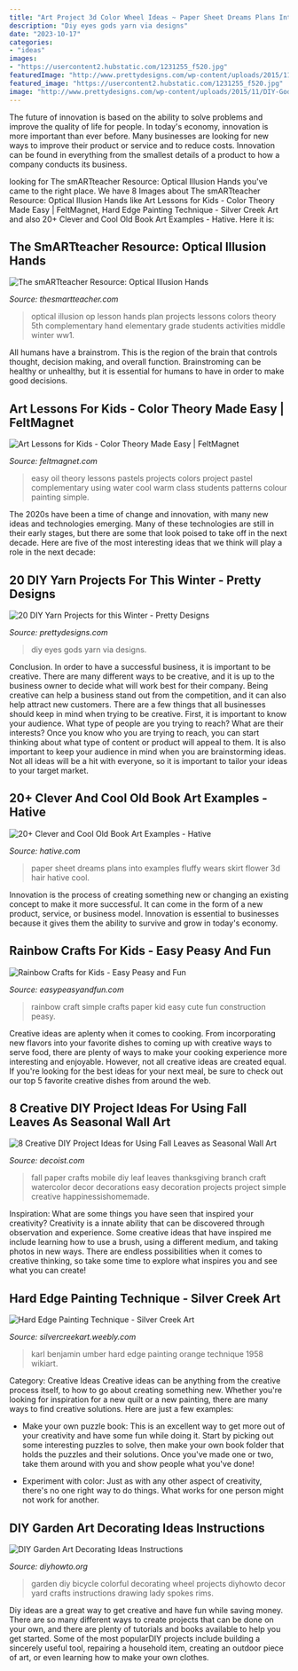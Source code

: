 ```yaml
---
title: "Art Project 3d Color Wheel Ideas ~ Paper Sheet Dreams Plans Into Examples Fluffy Wears Skirt Flower 3d Hair Hative Cool"
description: "Diy eyes gods yarn via designs"
date: "2023-10-17"
categories:
- "ideas"
images:
- "https://usercontent2.hubstatic.com/1231255_f520.jpg"
featuredImage: "http://www.prettydesigns.com/wp-content/uploads/2015/11/DIY-Gods-Eyes.jpg"
featured_image: "https://usercontent2.hubstatic.com/1231255_f520.jpg"
image: "http://www.prettydesigns.com/wp-content/uploads/2015/11/DIY-Gods-Eyes.jpg"
---
```



The future of innovation is based on the ability to solve problems and improve the quality of life for people. In today's economy, innovation is more important than ever before. Many businesses are looking for new ways to improve their product or service and to reduce costs. Innovation can be found in everything from the smallest details of a product to how a company conducts its business.

	

		
looking for The smARTteacher Resource: Optical Illusion Hands you've came to the right place. We have 8 Images about The smARTteacher Resource: Optical Illusion Hands like Art Lessons for Kids - Color Theory Made Easy | FeltMagnet, Hard Edge Painting Technique - Silver Creek Art and also 20+ Clever and Cool Old Book Art Examples - Hative. Here it is:
		
    
## The SmARTteacher Resource: Optical Illusion Hands

<img loading=lazy src="http://supplies.thesmartteacher.com.s3.amazonaws.com/assets/exchange/opart3.jpg" onerror="this.onerror=null;this.src='https://tse3.mm.bing.net/th?id=OIP.CV-iNVN09rWJ_viQ_jiiqAAAAA&amp;pid=15.1';" alt="The smARTteacher Resource: Optical Illusion Hands">

_Source: thesmartteacher.com_

>optical illusion op lesson hands plan projects lessons colors theory 5th complementary hand elementary grade students activities middle winter ww1. 

	

All humans have a brainstrom. This is the region of the brain that controls thought, decision making, and overall function. Brainstroming can be healthy or unhealthy, but it is essential for humans to have in order to make good decisions.

    
## Art Lessons For Kids - Color Theory Made Easy | FeltMagnet

<img loading=lazy src="https://usercontent2.hubstatic.com/1231255_f520.jpg" onerror="this.onerror=null;this.src='https://tse3.mm.bing.net/th?id=OIP.33KUGSLB7DTloPqC6bcHwgHaKg&amp;pid=15.1';" alt="Art Lessons for Kids - Color Theory Made Easy | FeltMagnet">

_Source: feltmagnet.com_

>easy oil theory lessons pastels projects colors project pastel complementary using water cool warm class students patterns colour painting simple. 

	

The 2020s have been a time of change and innovation, with many new ideas and technologies emerging. Many of these technologies are still in their early stages, but there are some that look poised to take off in the next decade. Here are five of the most interesting ideas that we think will play a role in the next decade:

    
## 20 DIY Yarn Projects For This Winter - Pretty Designs

<img loading=lazy src="http://www.prettydesigns.com/wp-content/uploads/2015/11/DIY-Gods-Eyes.jpg" onerror="this.onerror=null;this.src='https://tse1.mm.bing.net/th?id=OIP.eYfeBpVUr8Olk89-4ArDHQHaKw&amp;pid=15.1';" alt="20 DIY Yarn Projects for this Winter - Pretty Designs">

_Source: prettydesigns.com_

>diy eyes gods yarn via designs. 

	

Conclusion.
In order to have a successful business, it is important to be creative. There are many different ways to be creative, and it is up to the business owner to decide what will work best for their company. Being creative can help a business stand out from the competition, and it can also help attract new customers. There are a few things that all businesses should keep in mind when trying to be creative.
First, it is important to know your audience. What type of people are you trying to reach? What are their interests? Once you know who you are trying to reach, you can start thinking about what type of content or product will appeal to them. It is also important to keep your audience in mind when you are brainstorming ideas. Not all ideas will be a hit with everyone, so it is important to tailor your ideas to your target market.

    
## 20+ Clever And Cool Old Book Art Examples - Hative

<img loading=lazy src="https://hative.com/wp-content/uploads/2014/05/old-book-art/10-dreams-into-plans.jpg" onerror="this.onerror=null;this.src='https://tse1.mm.bing.net/th?id=OIP.lOUlO32JGUJKIaO3mmardwHaPv&amp;pid=15.1';" alt="20+ Clever and Cool Old Book Art Examples - Hative">

_Source: hative.com_

>paper sheet dreams plans into examples fluffy wears skirt flower 3d hair hative cool. 

	

Innovation is the process of creating something new or changing an existing concept to make it more successful. It can come in the form of a new product, service, or business model. Innovation is essential to businesses because it gives them the ability to survive and grow in today's economy.

    
## Rainbow Crafts For Kids - Easy Peasy And Fun

<img loading=lazy src="https://www.easypeasyandfun.com/wp-content/uploads/2017/01/Simple-and-Cute-Paper-Rainbow-Kid-Craft.jpg" onerror="this.onerror=null;this.src='https://tse3.mm.bing.net/th?id=OIP.mrywe1TJgaf7qnavEo_riAHaLo&amp;pid=15.1';" alt="Rainbow Crafts for Kids - Easy Peasy and Fun">

_Source: easypeasyandfun.com_

>rainbow craft simple crafts paper kid easy cute fun construction peasy. 

	

Creative ideas are aplenty when it comes to cooking. From incorporating new flavors into your favorite dishes to coming up with creative ways to serve food, there are plenty of ways to make your cooking experience more interesting and enjoyable. However, not all creative ideas are created equal. If you're looking for the best ideas for your next meal, be sure to check out our top 5 favorite creative dishes from around the web.

    
## 8 Creative DIY Project Ideas For Using Fall Leaves As Seasonal Wall Art

<img loading=lazy src="http://cdn.decoist.com/wp-content/uploads/2015/10/Water-color-paper-leaf-branch-mobile.jpg" onerror="this.onerror=null;this.src='https://tse4.mm.bing.net/th?id=OIP.goGiA7DW2iIcYIXlWuxijQHaIo&amp;pid=15.1';" alt="8 Creative DIY Project Ideas for Using Fall Leaves as Seasonal Wall Art">

_Source: decoist.com_

>fall paper crafts mobile diy leaf leaves thanksgiving branch craft watercolor decor decorations easy decoration projects project simple creative happinessishomemade. 

	

Inspiration: What are some things you have seen that inspired your creativity?
Creativity is a innate ability that can be discovered through observation and experience. Some creative ideas that have inspired me include learning how to use a brush, using a different medium, and taking photos in new ways. There are endless possibilities when it comes to creative thinking, so take some time to explore what inspires you and see what you can create!

    
## Hard Edge Painting Technique - Silver Creek Art

<img loading=lazy src="http://silvercreekart.weebly.com/uploads/3/7/3/0/37300503/3439356.jpg" onerror="this.onerror=null;this.src='https://tse4.mm.bing.net/th?id=OIP.waPlyxgBEpTIFjyzW-pKpAAAAA&amp;pid=15.1';" alt="Hard Edge Painting Technique - Silver Creek Art">

_Source: silvercreekart.weebly.com_

>karl benjamin umber hard edge painting orange technique 1958 wikiart. 

	

Category: Creative Ideas
Creative ideas can be anything from the creative process itself, to how to go about creating something new. Whether you're looking for inspiration for a new quilt or a new painting, there are many ways to find creative solutions. Here are just a few examples: 
- Make your own puzzle book: This is an excellent way to get more out of your creativity and have some fun while doing it. Start by picking out some interesting puzzles to solve, then make your own book folder that holds the puzzles and their solutions. Once you've made one or two, take them around with you and show people what you've done! 

- Experiment with color: Just as with any other aspect of creativity, there's no one right way to do things. What works for one person might not work for another.

    
## DIY Garden Art Decorating Ideas Instructions

<img loading=lazy src="http://www.diyhowto.org/wp-content/uploads/DIY-Bicycle-Wheel-Garden-Art-20-Colorful-Garden-Art-DIY-Decorating-Ideas.jpg" onerror="this.onerror=null;this.src='https://tse3.mm.bing.net/th?id=OIP.2FjPoH07-56ZriW-9Q1UHQHaLD&amp;pid=15.1';" alt="DIY Garden Art Decorating Ideas Instructions">

_Source: diyhowto.org_

>garden diy bicycle colorful decorating wheel projects diyhowto decor yard crafts instructions drawing lady spokes rims. 

	

Diy ideas are a great way to get creative and have fun while saving money. There are so many different ways to create projects that can be done on your own, and there are plenty of tutorials and books available to help you get started. Some of the most popularDIY projects include building a sincerely useful tool, repairing a household item, creating an outdoor piece of art, or even learning how to make your own clothes.

